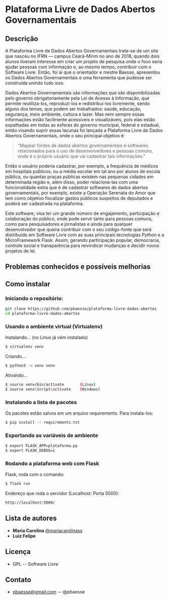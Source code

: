 # Plataforma Livre de Dados Abertos Governamentais

## Descrição
A Plataforma Livre de Dados Abertos Governamentais trata-se de um site que nasceu no IFRN — campus Ceará-Mirim no ano de 2018, quando dois alunos tiveram interesse em criar um projeto de pesquisa onde o foco seria ajudar pessoas com informação e, ao mesmo tempo, contribuir com o Software Livre. Então, foi aí que o orientador e mestre Baesse, apresentou os Dados Abertos Governamentais e uma ferramenta que pudesse ser construída unindo tudo isso.

Dados Abertos Governamentais são informações que são disponibilizadas pelo governo obrigatoriamente pela Lei de Acesso à Informação, que permite reutiliza-los, reproduzi-los e redistribui-los livremente, sendo alguns dos temas, que podem ser trabalhados: saúde, educação, segurança, meio ambiente, cultura e lazer. Mas nem sempre essas informações estão facilmente acessíveis e visualizáveis, pois elas estão espalhadas em todas as esferas do governo municipal, federal e estadual, então visando suprir essas lacunas foi lançada a Plataforma Livre de Dados Abertos Governamentais, onde o seu principal objetivo é:

> “Mapear fontes de dados abertos governamentais e softwares relacionados para o uso de desenvolvedores e pessoas comuns, onde é o próprio usuário que vai cadastrar tais informações.”

Então o usuário poderia cadastrar, por exemplo, a frequência de médicos em hospitais públicos, ou a média escolar em tal ano por alunos de escola pública, ou quantas praças públicas existem nas pequenas cidades em determinada região e, além disso, poder relaciona-las com uma funcionalidade extra que é de cadastrar softwares de dados abertos governamentais, por exemplo, existe a Operação Serenata do Amor que tem como objetivo fiscalizar gastos públicos suspeitos de deputados e poderá ser cadastrada na plataforma.

Este software, visa ter um grande número de engajamento, participação e colaboração do público, onde pode servir tanto para pessoas comuns, como para pesquisadores e jornalistas e ainda para qualquer desenvolvedor que queira contribuir com o seu código-fonte que será distribuído em Software Livre com as suas principais tecnologias Python e a MicroFramework Flask. Assim, gerando participação popular, democracia, controle social e transparência para reivindicar mudanças e decidir novos projetos de lei.

## Problemas conhecidos e possíveis melhorias


## Como instalar

### Iniciando o repositório: 
```sh
git clone https://github.com/pbaesse/plataforma-livre-dados-abertos
cd plataforma-livre-dados-abertos
```

### Usando o ambiente virtual (Virtualenv)

Instalando... (no Linux já vêm instalado)
```sh
$ virtualenv venv
```
Criando...
```sh
$ python3 -m venv venv
```
Ativando...
```sh
$ source venv/bin/activate       (Linux)
$ source venv\Script\activate    (Windows)
```

### Instalando a lista de pacotes
Os pacotes estão salvos em um arquivo requirements. Para instala-los:
```sh
$ pip install -r requirements.txt
```

### Exportando as variáveis de ambiente
```sh
$ export FLASK_APP=plataforma.py
$ export FLASK_DEBUG=1
```

### Rodando a plataforma web com Flask
Flask, roda com o comando:
```sh
$ flask run
```
Endereço que roda o servidor (Localhost: Porta 5000):
```sh
http://localhost:5000/
```

## Lista de autores
- **Maria Carolina** [@mariacarolinass](https://github.com/MariaCarolinass)
- **Luiz Felipe**

## Licença
- GPL -- Software Livre

## Contato
- pbaesse@gmail.com -- @pbaesse
